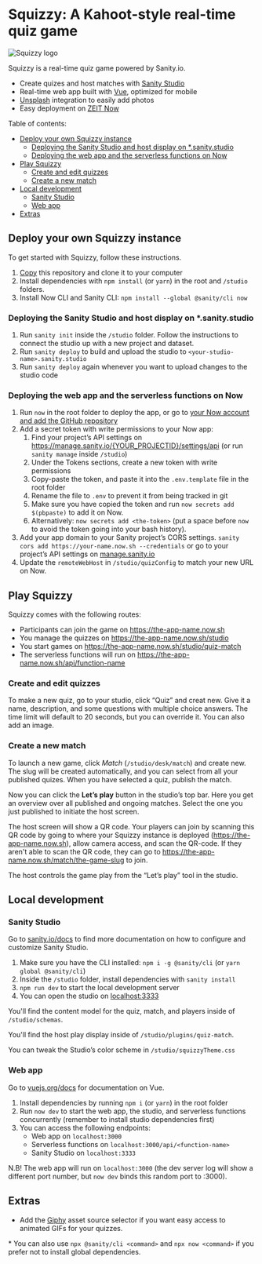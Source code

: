 # Squizzy: A Kahoot-style real-time quiz game

![Squizzy logo](https://repository-images.githubusercontent.com/222647703/1c3ab900-1fdf-11ea-924e-10ed07035d95)

Squizzy is a real-time quiz game powered by Sanity.io.

- Create quizes and host matches with [Sanity Studio][sanity-studio]
- Real-time web app built with [Vue][vue], optimized for mobile
- [Unsplash][unsplash] integration to easily add photos
- Easy deployment on [ZEIT Now][now]

Table of contents:

- [Deploy your own Squizzy instance](#deploy-your-own-squizzy-instance)
  - [Deploying the Sanity Studio and host display on *.sanity.studio](#deploying-the-sanity-studio-and-host-display-on-sanitystudio)
  - [Deploying the web app and the serverless functions on Now](#deploying-the-web-app-and-the-serverless-functions-on-now)
- [Play Squizzy](#play-squizzy)
  - [Create and edit quizzes](#create-and-edit-quizzes)
  - [Create a new match](#create-a-new-match)
- [Local development](#local-development)
  - [Sanity Studio](#sanity-studio)
  - [Web app](#web-app)
- [Extras](#extras)

## Deploy your own Squizzy instance

To get started with Squizzy, follow these instructions.

1. [Copy](https://github.com/sanity-io/squizzy/generate) this repository and clone it to your computer
2. Install dependencies with `npm install` (or `yarn`) in the root and `/studio` folders.
3. Install Now CLI and Sanity CLI: `npm install --global @sanity/cli now`

### Deploying the Sanity Studio and host display on \*.sanity.studio

1. Run `sanity init` inside the `/studio` folder. Follow the instructions to connect the studio up with a new project and dataset.
2. Run `sanity deploy` to build and upload the studio to `<your-studio-name>.sanity.studio`
3. Run `sanity deploy` again whenever you want to upload changes to the studio code

### Deploying the web app and the serverless functions on Now

1. Run `now` in the root folder to deploy the app, or go to [your Now account and add the GitHub repository][now-github]
2. Add a secret token with write permissions to your Now app:
   1. Find your project’s API settings on https://manage.sanity.io/{YOUR_PROJECTID}/settings/api (or run `sanity manage` inside `/studio`)
   2. Under the Tokens sections, create a new token with write permissions
   3. Copy-paste the token, and paste it into the `.env.template` file in the root folder
   4. Rename the file to `.env` to prevent it from being tracked in git
   5. Make sure you have copied the token and run `now secrets add $(pbpaste)` to add it on Now.
   6. Alternatively: `now secrets add <the-token>` (put a space before `now` to avoid the token going into your bash history).
3. Add your app domain to your Sanity project’s CORS settings. `sanity cors add https://your-name.now.sh --credentials` or go to your project’s API settings on [manage.sanity.io](https://manage.sanity.studio)
4. Update the `remoteWebHost` in `/studio/quizConfig` to match your new URL on Now.

## Play Squizzy

Squizzy comes with the following routes:

- Participants can join the game on https://the-app-name.now.sh
- You manage the quizzes on https://the-app-name.now.sh/studio
- You start games on https://the-app-name.now.sh/studio/quiz-match
- The serverless functions will run on https://the-app-name.now.sh/api/function-name

### Create and edit quizzes

To make a new quiz, go to your studio, click “Quiz” and creat new. Give it a name, description, and some questions with multiple choice answers. The time limit will default to 20 seconds, but you can override it. You can also add an image.

### Create a new match

To launch a new game, click _Match_ (`/studio/desk/match`) and create new. The slug will be created automatically, and you can select from all your published quizes. When you have selected a quiz, publish the match.

Now you can click the **Let’s play** button in the studio’s top bar. Here you get an overview over all published and ongoing matches. Select the one you just published to initiate the host screen.

The host screen will show a QR code. Your players can join by scanning this QR code by going to where your Squizzy instance is deployed (https://the-app-name.now.sh), allow camera access, and scan the QR-code. If they aren't able to scan the QR code, they can go to https://the-app-name.now.sh/match/the-game-slug to join.

The host controls the game play from the “Let’s play” tool in the studio.

## Local development

### Sanity Studio

Go to [sanity.io/docs](https://sanity.io/docs) to find more documentation on how to configure and customize Sanity Studio.

1. Make sure you have the CLI installed: `npm i -g @sanity/cli` (or `yarn global @sanity/cli`)
2. Inside the `/studio` folder, install dependencies with `sanity install`
3. `npm run dev` to start the local development server
4. You can open the studio on [localhost:3333](http://localhost:3333)

You'll find the content model for the quiz, match, and players inside of `/studio/schemas`.

You'll find the host play display inside of `/studio/plugins/quiz-match`.

You can tweak the Studio’s color scheme in `/studio/squizzyTheme.css`

### Web app

Go to [vuejs.org/docs](https://vuejs.org/docs) for documentation on Vue.

1. Install dependencies by running `npm i` (or `yarn`) in the root folder
2. Run `now dev` to start the web app, the studio, and serverless functions concurrently (remember to install studio dependencies first)
3. You can access the following endpoints:
   - Web app on `localhost:3000`
   - Serverless functions on `localhost:3000/api/<function-name>`
   - Sanity Studio on `localhost:3333`

N.B! The web app will run on `localhost:3000` (the dev server log will show a different port number, but `now dev` binds this random port to :3000).

## Extras

- Add the [Giphy][giphy] asset source selector if you want easy access to animated GIFs for your quizzes.

\* You can also use `npx @sanity/cli <command>` and `npx now <command>` if you prefer not to install global dependencies.

[sanity-studio]: https://www.sanity.io/docs/sanity-studio
[nuxt]: https://nuxtjs.org
[vue]: https://vuejs.org
[now]: https://zeit.co/now
[unsplash]: https://www.sanity.io/plugins/sanity-plugin-asset-source-unsplash
[youtube]: https://youtube.com
[giphy]: https://www.sanity.io/plugins/sanity-plugin-asset-source-giphy
[now-github]: https://zeit.co/docs/v2/more/now-for-github/
